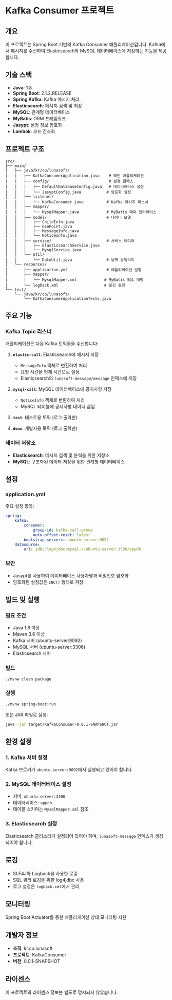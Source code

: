 # Kafka Consumer 프로젝트

## 개요

이 프로젝트는 Spring Boot 기반의 Kafka Consumer 애플리케이션입니다. Kafka에서 메시지를 수신하여 Elasticsearch와 MySQL 데이터베이스에 저장하는 기능을 제공합니다.

## 기술 스택

-   **Java**: 1.8
-   **Spring Boot**: 2.1.2.RELEASE
-   **Spring Kafka**: Kafka 메시지 처리
-   **Elasticsearch**: 메시지 검색 및 저장
-   **MySQL**: 관계형 데이터베이스
-   **MyBatis**: ORM 프레임워크
-   **Jasypt**: 설정 정보 암호화
-   **Lombok**: 코드 간소화

## 프로젝트 구조

```
src/
├── main/
│   ├── java/kr/co/lunasoft/
│   │   ├── KafkaConsumerApplication.java    # 메인 애플리케이션
│   │   ├── config/                          # 설정 클래스
│   │   │   ├── DefaultDatabaseConfig.java   # 데이터베이스 설정
│   │   │   └── JasyptConfig.java           # 암호화 설정
│   │   ├── listener/
│   │   │   └── KafkaConsumer.java          # Kafka 메시지 리스너
│   │   ├── mapper/
│   │   │   └── MysqlMapper.java            # MyBatis 매퍼 인터페이스
│   │   ├── model/                          # 데이터 모델
│   │   │   ├── ChildInfo.java
│   │   │   ├── GeoPoint.java
│   │   │   ├── MessageInfo.java
│   │   │   └── NoticeInfo.java
│   │   ├── service/                        # 서비스 레이어
│   │   │   ├── ElasticsearchService.java
│   │   │   └── MysqlService.java
│   │   └── util/
│   │       └── DateUtil.java               # 날짜 유틸리티
│   └── resources/
│       ├── application.yml                 # 애플리케이션 설정
│       ├── mapper/
│       │   └── MysqlMapper.xml            # MyBatis SQL 매핑
│       └── logback.xml                    # 로깅 설정
└── test/
    └── java/kr/co/lunasoft/
        └── KafkaConsumerApplicationTests.java
```

## 주요 기능

### Kafka Topic 리스너

애플리케이션은 다음 Kafka 토픽들을 수신합니다:

1. **`elastic-call`**: Elasticsearch에 메시지 저장

    - `MessageInfo` 객체로 변환하여 처리
    - 요청 시간을 현재 시간으로 설정
    - Elasticsearch의 `lunasoft-message/message` 인덱스에 저장

2. **`mysql-call`**: MySQL 데이터베이스에 공지사항 저장

    - `NoticeInfo` 객체로 변환하여 처리
    - MySQL 테이블에 공지사항 데이터 삽입

3. **`test`**: 테스트용 토픽 (로그 출력만)

4. **`dean`**: 개발자용 토픽 (로그 출력만)

### 데이터 저장소

-   **Elasticsearch**: 메시지 검색 및 분석을 위한 저장소
-   **MySQL**: 구조화된 데이터 저장을 위한 관계형 데이터베이스

## 설정

### application.yml

주요 설정 항목:

```yaml
spring:
    kafka:
        consumer:
            group-id: kafka-call-group
            auto-offset-reset: latest
        bootstrap-servers: ubuntu-server:9092
    datasource:
        url: jdbc:log4jdbc:mysql://ubuntu-server:3306/appdb
```

### 보안

-   Jasypt를 사용하여 데이터베이스 사용자명과 비밀번호 암호화
-   암호화된 설정값은 `ENC()` 형태로 저장

## 빌드 및 실행

### 필요 조건

-   Java 1.8 이상
-   Maven 3.6 이상
-   Kafka 서버 (ubuntu-server:9092)
-   MySQL 서버 (ubuntu-server:3306)
-   Elasticsearch 서버

### 빌드

```bash
./mvnw clean package
```

### 실행

```bash
./mvnw spring-boot:run
```

또는 JAR 파일로 실행:

```bash
java -jar target/KafkaConsumer-0.0.1-SNAPSHOT.jar
```

## 환경 설정

### 1. Kafka 서버 설정

Kafka 브로커가 `ubuntu-server:9092`에서 실행되고 있어야 합니다.

### 2. MySQL 데이터베이스 설정

-   서버: `ubuntu-server:3306`
-   데이터베이스: `appdb`
-   테이블 스키마는 `MysqlMapper.xml` 참조

### 3. Elasticsearch 설정

Elasticsearch 클러스터가 설정되어 있어야 하며, `lunasoft-message` 인덱스가 생성되어야 합니다.

## 로깅

-   SLF4J와 Logback을 사용한 로깅
-   SQL 쿼리 로깅을 위한 log4jdbc 사용
-   로그 설정은 `logback.xml`에서 관리

## 모니터링

Spring Boot Actuator를 통한 애플리케이션 상태 모니터링 지원

## 개발자 정보

-   **조직**: kr.co.lunasoft
-   **프로젝트**: KafkaConsumer
-   **버전**: 0.0.1-SNAPSHOT

## 라이센스

이 프로젝트의 라이센스 정보는 별도로 명시되지 않았습니다.
